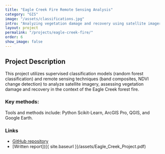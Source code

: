 ```yaml
---
title: "Eagle Creek Fire Remote Sensing Analysis"
category: "GIS"
image: "/assets/classifications.jpg"
intro: "Analyzing vegetation damage and recovery using satellite imagery and supervised classification."
layout: project
permalink: "/projects/eagle-creek-fire/"
order: 6
show_image: false
---
```


## Project Description

This project utilizes supervised classification models (random forest classification) and remote sensing techniques (band composites, NDVI change detection) to analyze satellite imagery, assessing vegetation damage and recovery in the context of the Eagle Creek forest fire.  

### Key methods:
Tools and methods include: Python Scikit-Learn, ArcGIS Pro, QGIS, and Google Earth. 

### Links
- [GitHub repository](https://github.com/siegelhannah/EagleCreek-Fire-Analysis)
- [Written report]({{ site.baseurl }}/assets/Eagle_Creek_Project.pdf)  
